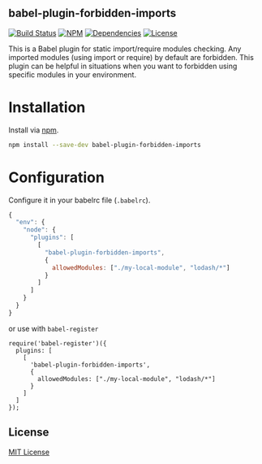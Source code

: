 ## babel-plugin-forbidden-imports

[![Build Status](https://img.shields.io/travis/handsontable/babel-plugin-forbidden-imports.svg?style=flat-square)](https://travis-ci.org/handsontable/babel-plugin-forbidden-imports)
[![NPM](https://img.shields.io/npm/v/babel-plugin-forbidden-imports.svg?style=flat-square)](https://npmjs.org/package/babel-plugin-forbidden-imports)
[![Dependencies](https://img.shields.io/david/handsontable/babel-plugin-forbidden-imports.svg?style=flat-square)](https://david-dm.org/handsontable/babel-plugin-forbidden-imports)
[![License](https://img.shields.io/npm/l/babel-plugin-forbidden-imports.svg?style=flat-square)](https://npmjs.org/package/babel-plugin-forbidden-imports)

This is a Babel plugin for static import/require modules checking. Any imported modules (using import or require) by default are forbidden. This plugin
can be helpful in situations when you want to forbidden using specific modules in your environment.

# Installation

Install via [npm](https://npmjs.org/package/babel-plugin-forbidden-imports).
```sh
npm install --save-dev babel-plugin-forbidden-imports
```

# Configuration

Configure it in your babelrc file (`.babelrc`).

```js
{
  "env": {
    "node": {
      "plugins": [
        [
          "babel-plugin-forbidden-imports",
          {
            allowedModules: ["./my-local-module", "lodash/*"]
          }
        ]
      ]
    }
  }
}

```

or use with `babel-register`

```
require('babel-register')({
  plugins: [
    [
      'babel-plugin-forbidden-imports',
      {
        allowedModules: ["./my-local-module", "lodash/*"]
      }
    ]
  ]
});

```

## License

[MIT License](http://opensource.org/licenses/MIT)
